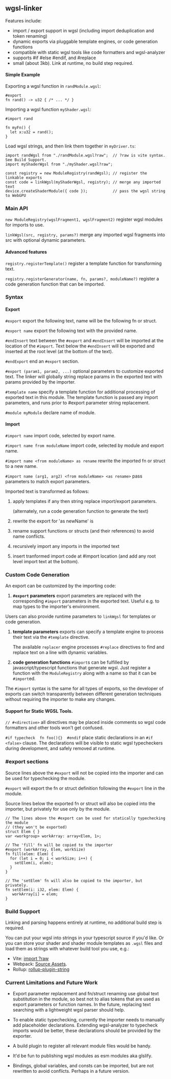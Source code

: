 ## wgsl-linker

Features include:

- import / export support in wgsl (including import deduplication and token renaming)
- dynamic exports via pluggable template engines, or code generation functions
- compatible with static wgsl tools like code formatters and wgsl-analyzer
- supports #if #else #endif, and #replace
- small (about 3kb). Link at runtime, no build step required.

#### Simple Example

Exporting a wgsl function in `randModule.wgsl`:

```
#export
fn rand() -> u32 { /* ... */ }
```

Importing a wgsl function `myShader.wgsl`:

```
#import rand

fn myFn() {
  let x:u32 = rand();
}
```

Load wgsl strings, and then link them together in `myDriver.ts`:

```
import randWgsl from "./randModule.wgsl?raw";  // ?raw is vite syntax. See Build Support.
import myShaderWgsl from "./myShader.wgsl?raw";

const registry = new ModuleRegistry(randWgsl); // register the linkable exports
const code = linkWgsl(myShaderWgsl, registry); // merge any imported text
device.createShaderModule({ code });           // pass the wgsl string to WebGPU
```

### Main API

`new ModuleRegistry(wgslFragment1, wgslFragment2)` register wgsl modules for imports to use.

`linkWgsl(src, registry, params?)` merge any imported wgsl fragments into src with optional dynamic parameters.

#### Advanced features
`registry.registerTemplate()` register a template function for transforming text.

`registry.registerGenerator(name, fn, params?, moduleName?)` register a code generation function
that can be imported.

### Syntax

#### Export

`#export` export the following text, name will be the following fn or struct.

`#export name` export the following text with the provided name.

`#endInsert` text between the `#export` and `#endInsert` will be imported at the location
of the `#import`. Text below the `#endInsert` will be exported and inserted at the root level 
(at the bottom of the text).

`#endExport` end an `#export` section.

`#export (param1, param2, ...)` optional parameters to customize exported text.
The linker will globally string replace params in the exported text
with params provided by the importer.

`#template name` specify a template function for additional processing
of exported text in this module.
The template function is passed any import parameters,
and runs prior to #export parameter string replacement.

`#module myModule` declare name of module.

#### Import

`#import name` import code, selected by export name.

`#import name from moduleName` import code, selected by module and export name.

`#import name <from moduleName> as rename` rewrite the imported fn or struct to a new name.

`#import name (arg1, arg2) <from moduleName> <as rename>` pass parameters to
match export parameters.

Imported text is transformed as follows:

1. apply templates if any then string replace import/export parameters. 

    (alternately, run a code generation function to generate the text)

1. rewrite the export for 'as newName' is 
1. rename support functions or structs (and their references) to avoid name conflicts. 
1. recursively import any imports in the imported text
1. insert tranformed import code at #import location 
(and add any root level import text at the bottom).


### Custom Code Generation
An export can be customized by the importing code:
1. **`#export` parameters** export parameters are replaced with the corresponding `#import` parameters in the exported text. Useful e.g. to map types to the importer's environment.

Users can also provide runtime parameters to `linkWgsl` for templates or code generation.
1. **template parameters** exports can specify a template engine to process their text 
via the `#template` directive. 

    The available `replacer` engine processes `#replace` directives to find and replace text on a line with dynamic variables.
1. **code generation functions** `#import`s can be fulfilled by javascript/typescript 
functions that generate wgsl.
Just register a function with the `ModuleRegistry` along with a name so that it can be `#import`ed.

The `#import` syntax is the same for all types of exports, 
so the developer of exports can switch transparently between different generation techniques
without requiring the importer to make any changes.

#### Support for Static WGSL Tools.

`// #<directive>` all directives may be placed inside comments
so wgsl code formatters and other tools won't get confused.

`#if typecheck 
fn foo(){} 
#endif` place static declarations in an `#if <false>` clause. The declarations will be visible to static wgsl typecheckers during development, and safely removed at runtime.


### #export sections

Source lines above the `#export` will not be copied into the importer and can be used for typechecking
the module.

`#export` will export the fn or struct definition following the `#export` line
in the module.

Source lines below the exported fn or struct will also be copied into the importer,
but privately for use only by the module.

```
// The lines above the #export can be used for statically typechecking the module
// (they won't be exported)
struct Elem { }
var <workgroup> workArray: array<Elem, 1>;

// The 'fill' fn will be copied to the importer
#export (workArray, Elem, workSize)
fn fill(elem: Elem) {
  for (let i = 0; i < workSize; i++) {
    setElem(i, elem);
  }
}

// The 'setElem' fn will also be copied to the importer, but privately.
fn setElem(i: i32, elem: Elem) {
   workArray[i] = elem;
}
```


### Build Support

Linking and parsing happens entirely at runtime, no additional build step is required.

You can put your wgsl into strings in your typescript source if you'd like.
Or you can store your shader and shader module templates as `.wgsl` files and load
them as strings with whatever build tool you use, e.g.:

- Vite: [import ?raw](https://vitejs.dev/guide/assets#importing-asset-as-string)
- Webpack: [Source Assets](https://webpack.js.org/guides/asset-modules/).
- Rollup: [rollup-plugin-string](https://github.com/TrySound/rollup-plugin-string)

### Current Limitations and Future Work

- Export parameter replacement and fn/struct renaming use global text substitution
  in the module, so best not to alias tokens that are used as export parameters 
  or function names. In the future, replacing text searching with a lightweight 
  wgsl parser should help.

- To enable static typechecking,
  currently the importer needs to manually add placeholder declarations.
  Extending wgsl-analyzer to typecheck imports would be better, these declarations
  should be provided by the exporter.

- A build plugin to register all relevant module files would be handy.

- It'd be fun to publishing wgsl modules as esm modules aka glslify.

- Bindings, global variables, and consts can be imported, but are not rewritten to avoid conflicts.
  Perhaps in a future version.
